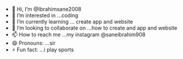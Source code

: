 - 👋 Hi, I’m @Ibrahimsane2008
- 👀 I’m interested in ...coding 
- 🌱 I’m currently learning ... create app and website
- 💞️ I’m looking to collaborate on ...how to create and app and website
- 📫 How to reach me ...my instagram @saneibrahim908
- 😄 Pronouns: ...sir
- ⚡ Fun fact: ...i play sports

<!---
Ibrahimsane2008/Ibrahimsane2008 is a ✨ special ✨ repository because its `README.md` (this file) appears on your GitHub profile.
You can click the Preview link to take a look at your changes.
--->
